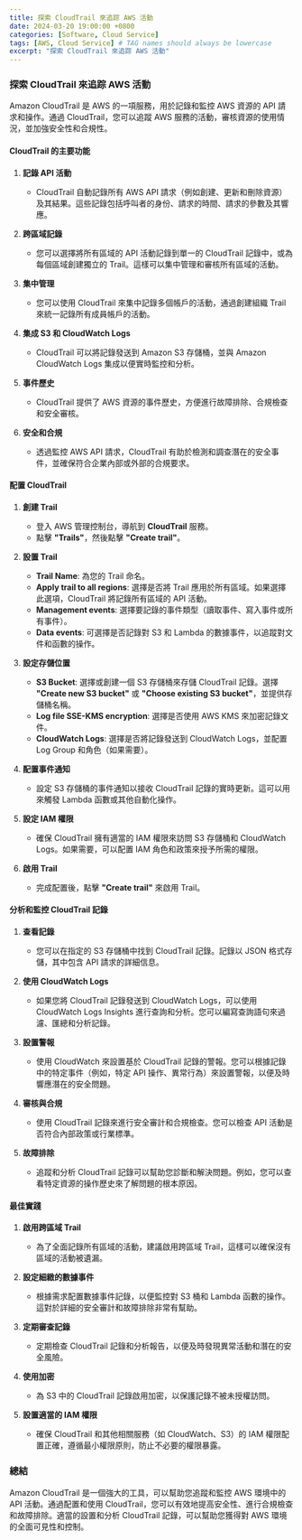 ```yaml
---
title: 探索 CloudTrail 來追踪 AWS 活動
date: 2024-03-20 19:00:00 +0800
categories: [Software, Cloud Service]
tags: [AWS, Cloud Service] # TAG names should always be lowercase
excerpt: "探索 CloudTrail 來追踪 AWS 活動"
---
```


### 探索 CloudTrail 來追踪 AWS 活動

Amazon CloudTrail 是 AWS 的一項服務，用於記錄和監控 AWS 資源的 API 請求和操作。通過 CloudTrail，您可以追蹤 AWS 服務的活動，審核資源的使用情況，並加強安全性和合規性。

#### **CloudTrail 的主要功能**

1. **記錄 API 活動**
   - CloudTrail 自動記錄所有 AWS API 請求（例如創建、更新和刪除資源）及其結果。這些記錄包括呼叫者的身份、請求的時間、請求的參數及其響應。

2. **跨區域記錄**
   - 您可以選擇將所有區域的 API 活動記錄到單一的 CloudTrail 記錄中，或為每個區域創建獨立的 Trail。這樣可以集中管理和審核所有區域的活動。

3. **集中管理**
   - 您可以使用 CloudTrail 來集中記錄多個帳戶的活動，通過創建組織 Trail 來統一記錄所有成員帳戶的活動。

4. **集成 S3 和 CloudWatch Logs**
   - CloudTrail 可以將記錄發送到 Amazon S3 存儲桶，並與 Amazon CloudWatch Logs 集成以便實時監控和分析。

5. **事件歷史**
   - CloudTrail 提供了 AWS 資源的事件歷史，方便進行故障排除、合規檢查和安全審核。

6. **安全和合規**
   - 透過監控 AWS API 請求，CloudTrail 有助於檢測和調查潛在的安全事件，並確保符合企業內部或外部的合規要求。

#### **配置 CloudTrail**

1. **創建 Trail**
   - 登入 AWS 管理控制台，導航到 **CloudTrail** 服務。
   - 點擊 **"Trails"**，然後點擊 **"Create trail"**。

2. **設置 Trail**
   - **Trail Name**: 為您的 Trail 命名。
   - **Apply trail to all regions**: 選擇是否將 Trail 應用於所有區域。如果選擇此選項，CloudTrail 將記錄所有區域的 API 活動。
   - **Management events**: 選擇要記錄的事件類型（讀取事件、寫入事件或所有事件）。
   - **Data events**: 可選擇是否記錄對 S3 和 Lambda 的數據事件，以追蹤對文件和函數的操作。

3. **設定存儲位置**
   - **S3 Bucket**: 選擇或創建一個 S3 存儲桶來存儲 CloudTrail 記錄。選擇 **"Create new S3 bucket"** 或 **"Choose existing S3 bucket"**，並提供存儲桶名稱。
   - **Log file SSE-KMS encryption**: 選擇是否使用 AWS KMS 來加密記錄文件。
   - **CloudWatch Logs**: 選擇是否將記錄發送到 CloudWatch Logs，並配置 Log Group 和角色（如果需要）。

4. **配置事件通知**
   - 設定 S3 存儲桶的事件通知以接收 CloudTrail 記錄的實時更新。這可以用來觸發 Lambda 函數或其他自動化操作。

5. **設定 IAM 權限**
   - 確保 CloudTrail 擁有適當的 IAM 權限來訪問 S3 存儲桶和 CloudWatch Logs。如果需要，可以配置 IAM 角色和政策來授予所需的權限。

6. **啟用 Trail**
   - 完成配置後，點擊 **"Create trail"** 來啟用 Trail。

#### **分析和監控 CloudTrail 記錄**

1. **查看記錄**
   - 您可以在指定的 S3 存儲桶中找到 CloudTrail 記錄。記錄以 JSON 格式存儲，其中包含 API 請求的詳細信息。

2. **使用 CloudWatch Logs**
   - 如果您將 CloudTrail 記錄發送到 CloudWatch Logs，可以使用 CloudWatch Logs Insights 進行查詢和分析。您可以編寫查詢語句來過濾、匯總和分析記錄。

3. **設置警報**
   - 使用 CloudWatch 來設置基於 CloudTrail 記錄的警報。您可以根據記錄中的特定事件（例如，特定 API 操作、異常行為）來設置警報，以便及時響應潛在的安全問題。

4. **審核與合規**
   - 使用 CloudTrail 記錄來進行安全審計和合規檢查。您可以檢查 API 活動是否符合內部政策或行業標準。

5. **故障排除**
   - 追蹤和分析 CloudTrail 記錄可以幫助您診斷和解決問題。例如，您可以查看特定資源的操作歷史來了解問題的根本原因。

#### **最佳實踐**

1. **啟用跨區域 Trail**
   - 為了全面記錄所有區域的活動，建議啟用跨區域 Trail，這樣可以確保沒有區域的活動被遺漏。

2. **設定細緻的數據事件**
   - 根據需求配置數據事件記錄，以便監控對 S3 桶和 Lambda 函數的操作。這對於詳細的安全審計和故障排除非常有幫助。

3. **定期審查記錄**
   - 定期檢查 CloudTrail 記錄和分析報告，以便及時發現異常活動和潛在的安全風險。

4. **使用加密**
   - 為 S3 中的 CloudTrail 記錄啟用加密，以保護記錄不被未授權訪問。

5. **設置適當的 IAM 權限**
   - 確保 CloudTrail 和其他相關服務（如 CloudWatch、S3）的 IAM 權限配置正確，遵循最小權限原則，防止不必要的權限暴露。

### 總結

Amazon CloudTrail 是一個強大的工具，可以幫助您追蹤和監控 AWS 環境中的 API 活動。通過配置和使用 CloudTrail，您可以有效地提高安全性、進行合規檢查和故障排除。適當的設置和分析 CloudTrail 記錄，可以幫助您獲得對 AWS 環境的全面可見性和控制。
